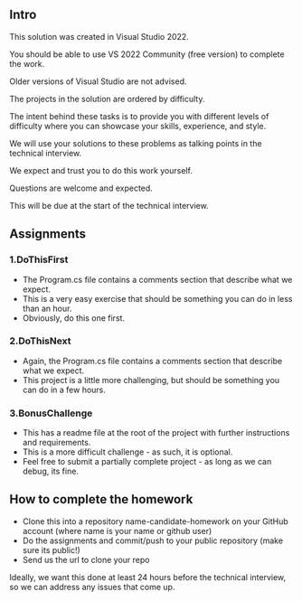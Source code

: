 ## Intro

This solution was created in Visual Studio 2022.  

You should be able to use VS 2022 Community (free version) to complete the work.

Older versions of Visual Studio are not advised.

The projects in the solution are ordered by difficulty.

The intent behind these tasks is to provide you with different levels of difficulty where you can showcase your skills, experience, and style.

We will use your solutions to these problems as talking points in the technical interview.

We expect and trust you to do this work yourself.  

Questions are welcome and expected.

This will be due at the start of the technical interview.


## Assignments

### 1.DoThisFirst

- The Program.cs file contains a comments section that describe what we expect.
- This is a very easy exercise that should be something you can do in less than an hour.
- Obviously, do this one first.

### 2.DoThisNext
- Again, the Program.cs file contains a comments section that describe what we expect.
- This project is a little more challenging, but should be something you can do in a few hours.

### 3.BonusChallenge
- This has a readme file at the root of the project with further instructions and requirements.  
- This is a more difficult challenge - as such, it is optional.
- Feel free to submit a partially complete project - as long as we can debug, its fine.



## How to complete the homework

- Clone this into a repository name-candidate-homework on your GitHub account (where name is your name or github user)
- Do the assignments and commit/push to your public repository (make sure its public!)
- Send us the url to clone your repo

Ideally, we want this done at least 24 hours before the technical interview, so we can address any issues that come up.
